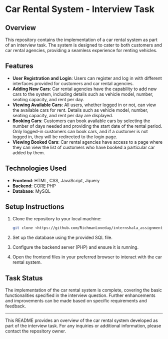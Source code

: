 # Car Rental System - Interview Task

## Overview

This repository contains the implementation of a car rental system as part of an interview task. The system is designed to cater to both customers and car rental agencies, providing a seamless experience for renting vehicles.

## Features

- **User Registration and Login**: Users can register and log in with different interfaces provided for customers and car rental agencies.
- **Adding New Cars**: Car rental agencies have the capability to add new cars to the system, including details such as vehicle model, number, seating capacity, and rent per day.
- **Viewing Available Cars**: All users, whether logged in or not, can view the available cars for rent. Details such as vehicle model, number, seating capacity, and rent per day are displayed.
- **Booking Cars**: Customers can book available cars by selecting the number of days needed and providing the start date of the rental period. Only logged-in customers can book cars, and if a customer is not logged in, they will be redirected to the login page.
- **Viewing Booked Cars**: Car rental agencies have access to a page where they can view the list of customers who have booked a particular car added by them.

## Technologies Used

- **Frontend**: HTML, CSS, JavaScript, Jquery
- **Backend**: CORE PHP
- **Database**: MySQL

## Setup Instructions

1. Clone the repository to your local machine:

   ```bash
   git clone <https://github.com/RichmanLoveday/internshala_assignment_car_rental_app>
   ```

2. Set up the database using the provided SQL file.

3. Configure the backend server (PHP) and ensure it is running.

4. Open the frontend files in your preferred browser to interact with the car rental system.

## Task Status

The implementation of the car rental system is complete, covering the basic functionalities specified in the interview question. Further enhancements and improvements can be made based on specific requirements and feedback.

---

This README provides an overview of the car rental system developed as part of the interview task. For any inquiries or additional information, please contact the repository owner.
